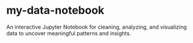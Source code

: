 # my-data-notebook
An interactive Jupyter Notebook for cleaning, analyzing, and visualizing data to uncover meaningful patterns and insights.
